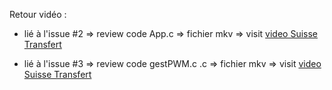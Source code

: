Retour vidéo : 

- lié à l'issue #2 => review code App.c => fichier mkv => 
visit [video Suisse Transfert](https://www.swisstransfer.com/d/b8e36794-b795-458f-a722-6c42b489e8e2)

- lié à l'issue #3 => review code gestPWM.c .c => fichier mkv => 
visit [video Suisse Transfert](https://www.swisstransfer.com/d/0c81232f-6731-4685-9644-4cf92fce362b)

